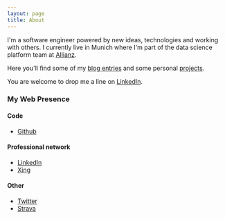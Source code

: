 ```yaml
---
layout: page
title: About
---
```


I'm a software engineer powered by new ideas, technologies and working with others. I currently live in Munich where I'm part of the data science platform team at [Allianz](https://www.allianz.com/).

Here you'll find some of my [blog entries](/entries) and some personal [projects](/projects).

You are welcome to drop me a line on [LinkedIn](https://www.linkedin.com/in/esteban-zacharzewski).

### My Web Presence

#### Code
* [Github](https://github.com/stzr1123)

#### Professional network
* [LinkedIn](https://www.linkedin.com/in/esteban-zacharzewski)
* [Xing](https://www.xing.com/profile/Esteban_Zacharzewski)

#### Other
* [Twitter](https://twitter.com/estebanzachar)
* [Strava](https://www.strava.com/athletes/9632376)
